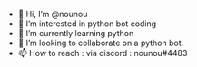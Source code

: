 - 👋 Hi, I’m @nounou
- 👀 I’m interested in python bot coding
- 🌱 I’m currently learning python
- 💞️ I’m looking to collaborate on a python bot.
- 📫 How to reach : via discord : nounou#4483

<!---
nounouthereal/nounouthereal is a ✨ special ✨ repository because its `README.md` (this file) appears on your GitHub profile.
You can click the Preview link to take a look at your changes.
--->
